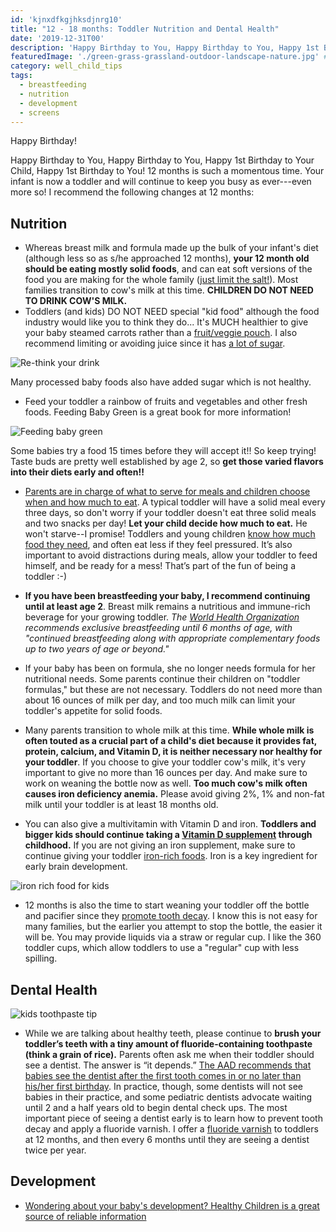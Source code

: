 ```yaml
---
id: 'kjnxdfkgjhksdjnrg10'
title: "12 - 18 months: Toddler Nutrition and Dental Health"
date: '2019-12-31T00'
description: 'Happy Birthday to You, Happy Birthday to You, Happy 1st Birthday to Your Child, Happy 1st Birthday to You! 12 months is such a momentous time. Your infant is now a toddler and will continue to keep you busy as ever---even more so! I recommend the following changes at 12 months:'
featuredImage: './green-grass-grassland-outdoor-landscape-nature.jpg' #https://www.pxfuel.com/en/free-photo-xnbfj
category: well_child_tips
tags:
  - breastfeeding
  - nutrition
  - development
  - screens
---
```


Happy Birthday! 

Happy Birthday to You, Happy Birthday to You, Happy 1st Birthday to Your Child, Happy 1st Birthday to You! 12 months is such a momentous time. Your infant is now a toddler and will continue to keep you busy as ever---even more so! I recommend the following changes at 12 months:

## Nutrition
- Whereas breast milk and formula made up the bulk of your infant's diet (although less so as s/he approached 12 months), **your 12 month old should be eating mostly solid foods**, and can eat soft versions of the food you are making for the whole family ([just limit the salt!](https://www.cdc.gov/vitalsigns/children-sodium/index.html)). Most families transition to cow's milk at this time. **CHILDREN DO NOT NEED TO DRINK COW'S MILK.** 
- Toddlers (and kids) DO NOT NEED special "kid food" although the food industry would like you to think they do... It's MUCH healthier to give your baby steamed carrots rather than a [fruit/veggie pouch](https://www.ohbabynutrition.com/blog/the-dark-truth-about-puree-pouches). I also recommend limiting or avoiding juice since it has [a lot of sugar](https://www.drnadiv.com/sugar/). 

![Re-think your drink](./CHST190528_-Infographic-Sugary-Drinks-(14944)_v3_800.jpg)

Many processed baby foods also have added sugar which is not healthy.

- Feed your toddler a rainbow of fruits and vegetables and other fresh foods.  Feeding Baby Green is a great book for more information! 

![Feeding baby green](./51iZ57GZjJL.jpg)

Some babies try a food 15 times before they will accept it!! So keep trying! Taste buds are pretty well established by age 2, so **get those varied flavors into their diets early and often!!**  

- [Parents are in charge of what to serve for meals and children choose when and how much to eat](https://www.drnadiv.com/veggies/).  A typical toddler will have a solid meal every three days, so don't worry if your toddler doesn't eat three solid meals and two snacks per day!  **Let your child decide how much to eat.** He won't starve--I promise! Toddlers and young children [know how much food they need](https://www.npr.org/sections/thesalt/2016/02/04/465305656/in-babys-first-bite-a-chance-to-shape-a-childs-taste), and often eat less if they feel pressured. It’s also important to avoid distractions during meals, allow your toddler to feed himself, and be ready for a mess! That’s part of the fun of being a toddler :-)

- **If you have been breastfeeding your baby, I recommend continuing until at least age 2**. Breast milk remains a nutritious and immune-rich beverage for your growing toddler. *The [World Health Organization](https://www.who.int/topics/breastfeeding/en/) recommends exclusive breastfeeding until 6 months of age, with "continued breastfeeding along with appropriate complementary foods up to two years of age or beyond."*

- If your baby has been on formula, she no longer needs formula for her nutritional needs. Some parents continue their children on "toddler formulas," but these are not necessary. Toddlers do not need more than about 16 ounces of milk per day, and too much milk can limit your toddler's appetite for solid foods. 

- Many parents transition to whole milk at this time. **While whole milk is often touted as a crucial part of a child's diet because it provides fat, protein, calcium, and Vitamin D, it is neither necessary nor healthy for your toddler**.  If you choose to give your toddler cow's milk, it's very important to give no more than 16 ounces per day. And make sure to work on weaning the bottle now as well.  **Too much cow's milk often causes iron deficiency anemia.** Please avoid giving 2%, 1% and non-fat milk until your toddler is at least 18 months old.

- You can also give a multivitamin with Vitamin D and iron. **Toddlers and bigger kids should continue taking a [Vitamin D supplement](https://www.healthychildren.org/English/healthy-living/nutrition/Pages/Vitamin-D-On-the-Double.aspx) through childhood.** If you are not giving an iron supplement, make sure to continue giving your toddler [iron-rich foods](https://thrive.kaiserpermanente.org/care-near-you/northern-california/sanfrancisco/wp-content/uploads/sites/11/2017/01/IronReHandoutToddlers.pdf). Iron is a key ingredient for early brain development.

![iron rich food for kids](./iron-rich-food-for-kids-featured.jpg)

- 12 months is also the time to start weaning your toddler off the bottle and pacifier since they [promote tooth decay](https://www.healthychildren.org/English/ages-stages/baby/teething-tooth-care/Pages/How-to-Prevent-Tooth-Decay-in-Your-Baby.aspx). I know this is not easy for many families, but the earlier you attempt to stop the bottle, the easier it will be.  You may provide liquids via a straw or regular cup.  I like the 360 toddler cups, which allow toddlers to use a "regular" cup with less spilling.

## Dental Health

![kids toothpaste tip](./infographic-kids-toothpaste-tip-7-HR.jpg)

- While we are talking about healthy teeth, please continue to **brush your toddler’s teeth with a tiny amount of fluoride-containing toothpaste (think a grain of rice).** Parents often ask me when their toddler should see a dentist. The answer is “it depends.” [The AAD recommends that babies see the dentist after the first tooth comes in or no later than his/her first birthday](https://www.aapd.org/resources/parent/faq/). In practice, though, some dentists will not see babies in their practice, and some pediatric dentists advocate waiting until 2 and a half years old to begin dental check ups. The most important piece of seeing a dentist early is to learn how to prevent tooth decay and apply a fluoride varnish. I offer a [fluoride varnish](https://mydoctor.kaiserpermanente.org/ncal/Images/Protect%20Your%20Child's%20Smile_tcm75-905119.pdf) to toddlers at 12 months, and then every 6 months until they are seeing a dentist twice per year. 

## Development

- [Wondering about your baby's development? Healthy Children is a great source of reliable information](https://healthychildren.org/English/ages-stages/baby/Pages/Developmental-Milestones-12-Months.aspx)
